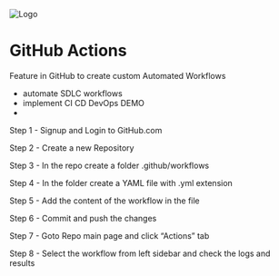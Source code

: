 

![Logo](https://ibb.co/QCkpW8k)


# GitHub Actions

Feature in GitHub to create custom Automated Workflows 
- automate SDLC workflows 
- implement CI CD DevOps DEMO
- 
Step 1 - Signup and Login to GitHub.com 

Step 2 - Create a new Repository 

Step 3 - In the repo create a folder .github/workflows 

Step 4 - In the folder create a YAML file with .yml extension 

Step 5 - Add the content of the workflow in the file 

Step 6 - Commit and push the changes 

Step 7 - Goto Repo main page and click “Actions” tab 

Step 8 - Select the workflow from left sidebar and check the logs and results 

